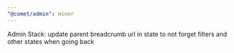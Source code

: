 ```yaml
---
"@comet/admin": minor
---
```


Admin Stack: update parent breadcrumb url in state to not forget filters and other states when going back
